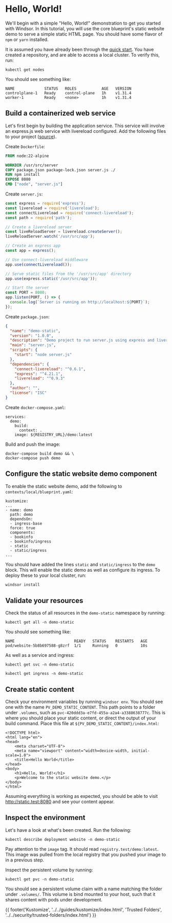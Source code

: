 # Hello, World!
We'll begin with a simple "Hello, World!" demonstration to get you started with Windsor. In this tutorial, you will use the core blueprint's static website demo to serve a simple static HTML page. You should have some flavor of `npm` or `yarn` installed.

It is assumed you have already been through the [quick start](../quick-start.md). You have created a repository, and are able to access a local cluster. To verify this, run:

```
kubectl get nodes
```

You should see something like:

```
NAME             STATUS   ROLES           AGE   VERSION
controlplane-1   Ready    control-plane   1h    v1.31.4
worker-1         Ready    <none>          1h    v1.31.4
```

## Build a containerized web service
Let's first begin by building the application service. This service will involve an express.js web service with livereload configured. Add the following files to your project ([source](https://github.com/windsorcli/core/tree/main/kustomize/demo/static/assets)).

Create `Dockerfile`:

```dockerfile
FROM node:22-alpine

WORKDIR /usr/src/server
COPY package.json package-lock.json server.js ./
RUN npm install
EXPOSE 8080
CMD ["node", "server.js"]
```

Create `server.js`:

```js
const express = require('express');
const livereload = require('livereload');
const connectLivereload = require('connect-livereload');
const path = require('path');

// Create a livereload server
const liveReloadServer = livereload.createServer();
liveReloadServer.watch('/usr/src/app');

// Create an express app
const app = express();

// Use connect-livereload middleware
app.use(connectLivereload());

// Serve static files from the '/usr/src/app' directory
app.use(express.static('/usr/src/app'));

// Start the server
const PORT = 8080;
app.listen(PORT, () => {
  console.log(`Server is running on http://localhost:${PORT}`);
});
```

Create `package.json`:

```json
{
  "name": "demo-static",
  "version": "1.0.0",
  "description": "Demo project to run server.js using express and livereload",
  "main": "server.js",
  "scripts": {
    "start": "node server.js"
  },
  "dependencies": {
    "connect-livereload": "^0.6.1",
    "express": "^4.21.1",
    "livereload": "^0.9.3"
  },
  "author": "",
  "license": "ISC"
}
```

Create `docker-compose.yaml`:

```
services:
  demo:
    build:
      context: .
    image: ${REGISTRY_URL}/demo:latest
```

Build and push the image:

```
docker-compose build demo && \
docker-compose push demo
```

## Configure the static website demo component
To enable the static website demo, add the following to `contexts/local/blueprint.yaml`:

```
kustomize:
...
- name: demo
  path: demo
  dependsOn:
  - ingress-base
  force: true
  components:
  - bookinfo
  - bookinfo/ingress
  - static
  - static/ingress
...
```

You should have added the lines `static` and `static/ingress` to the `demo` block. This will enable the static demo as well as configure its ingress. To deploy these to your local cluster, run:

```sh
windsor install
```

## Validate your resources
Check the status of all resources in the `demo-static` namespace by running:

```
kubectl get all -n demo-static
```

You should see something like:

```
NAME                          READY   STATUS    RESTARTS   AGE
pod/website-5b8b697588-g8zrf  1/1     Running   0          10s
```

As well as a service and ingress:

```
kubectl get svc -n demo-static
```

```
kubectl get ingress -n demo-static
```

## Create static content
Check your environment variables by running `windsor env`. You should see one with the name `PV_DEMO_STATIC_CONTENT`. This path points to a folder under `.volumes`, such as `pvc-420ddd3a-e7fd-455a-a2a4-a3388638777c`. This is where you should place your static content, or direct the output of your build command. Place this file at `${PV_DEMO_STATIC_CONTENT}/index.html`:

```
<!DOCTYPE html>
<html lang="en">
<head>
    <meta charset="UTF-8">
    <meta name="viewport" content="width=device-width, initial-scale=1.0">
    <title>Hello World</title>
</head>
<body>
    <h1>Hello, World!</h1>
    <p>Welcome to the static website demo.</p>
</body>
</html>
```

Assuming everything is working as expected, you should be able to visit http://static.test:8080 and see your content appear.

## Inspect the environment
Let's have a look at what's been created. Run the following:

```
kubectl describe deployment website -n demo-static
```

Pay attention to the `image` tag. It should read `registry.test/demo:latest`. This image was pulled from the local registry that you pushed your image to in a previous step.

Inspect the persistent volume by running:

```
kubectl get pvc -n demo-static
```

You should see a persistent volume claim with a name matching the folder under `.volumes/`. This volume is bind mounted to your host, such that it shares content with pods under development.

<div>
  {{ footer('Kustomize', '../../guides/kustomize/index.html', 'Trusted Folders', '../../security/trusted-folders/index.html') }}
</div>

<script>
  document.getElementById('previousButton').addEventListener('click', function() {
    window.location.href = '../../guides/kustomize/index.html'; 
  });
  document.getElementById('nextButton').addEventListener('click', function() {
    window.location.href = '../../security/trusted-folders/index.html'; 
  });
</script>
